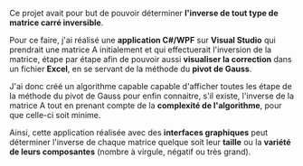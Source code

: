 Ce projet avait pour but de pouvoir déterminer <strong>l'inverse de tout type de matrice carré inversible</strong>. 

Pour ce faire, j'ai réalisé une <strong>application C#/WPF</strong> sur <strong>Visual Studio</strong> qui prendrait une matrice A initialement et qui effectuerait l'inversion de la matrice, étape par étape afin de pouvoir aussi <strong>visualiser la correction</strong> dans un fichier <strong>Excel</strong>, en se servant de la méthode du <strong>pivot de Gauss</strong>. 

J'ai donc créé un algorithme capable capable d'afficher toutes les étape de la méthode du pivot de Gauss pour enfin connaitre, s'il existe, l'inverse de la matrice A tout en prenant compte de la <strong>complexité de l'algorithme</strong>, pour que celle-ci soit minime.

Ainsi, cette application réalisée avec des <strong>interfaces graphiques</strong> peut déterminer l'inverse de chaque matrice quelque soit leur <strong>taille</strong> ou la <strong>variété de leurs composantes</strong> (nombre à virgule, négatif ou très grand).
